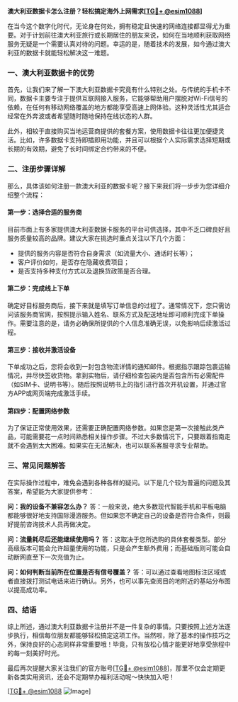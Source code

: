 **澳大利亚数据卡怎么注册？轻松搞定海外上网需求[[TG💪+ @esim1088](https://t.me/s/esim1088)]**

在当今这个数字化时代，无论身在何处，拥有稳定且快速的网络连接都显得尤为重要。对于计划前往澳大利亚旅行或长期居住的朋友来说，如何在当地顺利获取网络服务无疑是一个需要认真对待的问题。幸运的是，随着技术的发展，如今通过澳大利亚的数据卡就能轻松解决这一难题。

### **一、澳大利亚数据卡的优势**

首先，让我们来了解一下澳大利亚数据卡究竟有什么特别之处。与传统的手机卡不同，数据卡主要专注于提供互联网接入服务，它能够帮助用户摆脱对Wi-Fi信号的依赖，在任何有移动网络覆盖的地方都能享受高速上网体验。这种灵活性尤其适合经常在外奔波或者希望随时随地保持在线状态的人群。

此外，相较于直接购买当地运营商提供的套餐方案，使用数据卡往往更加便捷灵活。比如，许多数据卡支持即插即用功能，并且可以根据个人实际需求选择短期或长期的有效期，避免了长时间绑定合约带来的不便。

### **二、注册步骤详解**

那么，具体该如何注册一款澳大利亚的数据卡呢？接下来我们将一步步为您详细介绍整个流程：

#### **第一步：选择合适的服务商**
目前市面上有多家提供澳大利亚数据卡服务的平台可供选择，其中不乏口碑良好且服务质量较高的品牌。建议大家在挑选时重点关注以下几个方面：
- 提供的服务内容是否符合自身需求（如流量大小、通话时长等）；
- 客户评价如何，是否存在隐藏收费项目；
- 是否支持多种支付方式以及退换货政策是否合理。

#### **第二步：完成线上下单**
确定好目标服务商后，接下来就是填写订单信息的过程了。通常情况下，您只需访问该服务商官网，按照提示输入姓名、联系方式及配送地址即可顺利完成下单操作。需要注意的是，请务必确保所提供的个人信息准确无误，以免影响后续激活过程。

#### **第三步：接收并激活设备**
下单成功之后，您将会收到一封包含物流详情的通知邮件。根据指示跟踪包裹运输情况，并尽快签收货物。拿到实物后，请仔细检查包装内是否包含所有必需配件（如SIM卡、说明书等）。随后按照说明书上的指引进行首次开机设置，并通过官方APP或网页端完成激活手续。

#### **第四步：配置网络参数**
为了保证正常使用效果，还需要正确配置网络参数。如果您是第一次接触此类产品，可能需要花一点时间熟悉相关操作步骤。不过大多数情况下，只要跟着指南走就不会遇到太大困难。如果实在无法解决，也可以联系客服寻求专业帮助。

### **三、常见问题解答**

在实际操作过程中，难免会遇到各种各样的疑问。以下是几个较为普遍的问题及其答案，希望能为大家提供参考：

**问：我的设备不兼容怎么办？**
答：一般来说，绝大多数现代智能手机和平板电脑都能够很好地支持国际漫游服务。但如果您不确定自己的设备是否符合条件，则最好提前咨询技术人员再做决定。

**问：流量耗尽后还能继续使用吗？**
答：这取决于您所选购的具体套餐类型。部分高级版本可能会允许超量使用的功能，只是会产生额外费用；而基础版则可能会自动断网直至下一次充值为止。

**问：如何判断当前所在位置是否有信号覆盖？**
答：可以通过查看地图标注区域或者直接拨打测试电话来进行确认。另外，也可以事先查阅目的地附近的基站分布图以提高成功率。

### **四、结语**

综上所述，通过澳大利亚数据卡注册并不是一件复杂的事情。只要按照上述方法逐步执行，相信每位朋友都能够轻松搞定这项工作。当然啦，除了基本的操作技巧之外，保持良好的心态同样非常重要哦！毕竟，只有放松心情才能更好地享受旅程中的每一刻美好时光。

最后再次提醒大家关注我们的官方账号[[TG💪+ @esim1088](https://t.me/s/esim1088)]，那里不仅会定期更新各类实用资讯，还会不定期举办福利活动呢～快快加入吧！

[[TG💪+ @esim1088](https://t.me/s/esim1088) ![Image](https://i.postimg.cc/4NQfJmqS/Snipaste-2025-05-13-00-14-12.png)]